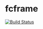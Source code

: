 # fcframe
[![Build Status](https://app.travis-ci.com/medols/fcframe.svg?branch=main)](https://app.travis-ci.com/medols/fcframe)

